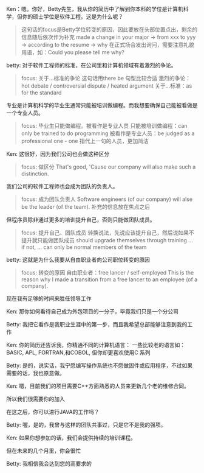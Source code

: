 Ken：嗯。你好，Betty先生，我从你的简历中了解到你本科的学位是计算机科学，但你的硕士学位是软件工程。这是为什么呢？

> 这句话的focus是Betty学位转变的原因，因此要放在头部位置点出，剩余的信息随后依次作为补充
> made a change in your major -> from xxx to yyy -> according to the resume -> why
> 在正式场合发出询问，需要注意礼貌用语，如：Could you please tell me why?

betty: 对于软件工程师的标准，在公司里和计算机领域有着激烈的争论。

> focus: 关于...标准的争论
> 这句话用there be 句型比较合适
> 激烈的争论：hot debate / controversial dispute / heated argument
> 关于...标准：as for the standard

专业是计算机科学的毕业生通常只能被培训做编程。而我想要确保自己能被看做是一个专业人员。

> focus: 毕业生只能做编程。被看作是专业人员
> 只能被培训做编程：can only be trained to do programming
> 被看作是专业人员：be judged as a professional one - one 指代上一句的人员，更加简洁

Ken: 这很好，因为我们公司也会做这种区分

> focus: 做区分
> That's good, 'Cause our company will also make such a distinction.

我们公司的软件工程师也会成为团队的负责人。

> focus: 成为团队负责人
> Software engineers (of our company) will alse be the leader (of the team).
> 补充的信息放在焦点之后

但程序员除非通过更多的培训提升自己，否则只能做团队成员。

> focus: 提升自己、团队成员
> 转换说法，先说应该提升自己，然后说如果不提升就只能做团队成员
> should upgrade themselves through training ... if not, ... can only be normal members of the team

betty: 这就是为什么我要从自由职业者向公司职位转变的原因

> focus: 转变的原因
> 自由职业者：free lancer / self-employed
> This is the reason why I made a transition from a free lancer to an employee (of a company).

现在我有足够的时间来胜任领导工作

Ken: 那你如何看待自己成为外包项目的一分子，毕竟我们只是一个分公司

Betty: 我把它看作是我职业生涯中的第一步，而且我希望总部能够注意到我的工作

Ken: 你的简历还告诉我，你精通不同的计算机语言： 一些比较老的语言如： BASIC, APL, FORTRAN,和COBOL, 但你却更喜欢使用C 系列

Betty: 是的，说实话，我宁愿编写操作系统也不愿做固件或应用程序，不过如果需要的话，我也原意做。

Ken: 嗯，目前我们的项目需要C++方面熟悉的人员来更新几个老的维修合同。

所以我们很需要你的加入

在这之后，你可以进行JAVA的工作吗？

Betty: 喔，是的，我曾与这样的团队共事过，只是它不是我的强项。

Ken: 如果你想参加的话，我们会提供持续的培训课程。

但在未来的几个月里，你会很忙

Betty: 我相信我会达到您的高要求的
